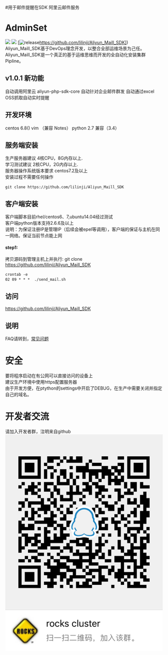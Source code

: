 #用于邮件提醒在SDK 阿里云邮件服务
# AdminSet
<img src="https://travis-ci.org/guohongze/adminset.svg?branch=master"></img> 
<img src="https://img.shields.io/hexpm/l/plug.svg"></img>
[![release](https://img.shields.io/github/release/guohongze/adminset.svg)https://github.com/lilinji/Aliyun_Maill_SDK])
<br>
Aliyun_Maill_SDK基于DevOps理念开发，以整合全部运维场景为己任。Aliyun_Maill_SDK是一个真正的基于运维思维而开发的全自动化安装集群Pipline。<br>

## v1.0.1 新功能
自动调用阿里云 aliyun-php-sdk-core
自动针对企业邮件群发
自动通过excel OSS抓取自动实时提醒

## 开发环境
centos 6.8()  vim （兼容 Notes） python 2.7 兼容（3.4）<br>

## 服务端安装
生产服务器建议 4核CPU，8G内存以上.<br>
学习测试建议 2核CPU，2G内存以上.<br>
服务器操作系统版本要求 centos7.2及以上<br>
安装过程不需要任何操作<br>
```
git clone https://github.com/lilinji/Aliyun_Maill_SDK
```

## 客户端安装
客户端脚本目前rhel/centos6、7,ubuntu14.04经过测试<br>
客户端python版本支持2.6.6及以上<br>
说明：为保证注册IP是管理IP（后续会被epel等调用），客户端的保证与主机在同一网络。保证当前节点能上网 
#### step1:
拷贝源码到管理主机上并执行:
git clone https://github.com/lilinji/Aliyun_Maill_SDK



```
crontab -e 
02 09 * * *  ./send_mail.sh
```
## 访问
https://github.com/lilinji/Aliyun_Maill_SDK


## 说明

FAQ请转到，<a href="https://www.baidu.com">常见问题</a>

# 安全
要将程序启动在有公网可以直接访问的设备上<br>
建议生产环境中使用https配置服务器<br>
由于开发方便，在ptython的settings中开启了DEBUG，在生产中需要关闭并指定自己的域名。

# 开发者交流
请加入开发者群，注明来自github
<img src="https://github.com/lilinji/WUKONG-SGE/blob/master/Aliyun-Novogene-SGE/1.png"></img>
